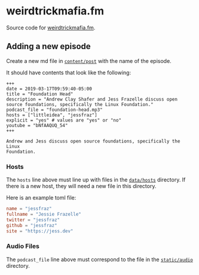 # weirdtrickmafia.fm

Source code for [weirdtrickmafia.fm](https://weirdtrickmafia.fm).

## Adding a new episode

Create a new md file in [`content/post`](content/post) with the name of the episode.

It should have contents that look like the following:

```
+++
date = 2019-03-17T09:59:40-05:00
title = "Foundation Head"
description = "Andrew Clay Shafer and Jess Frazelle discuss open source foundations, specifically the Linux Foundation."
podcast_file = "foundation-head.mp3"
hosts = ["littleidea", "jessfraz"]
explicit = "yes" # values are "yes" or "no"
youtube = "bNfAAQUQ_54"
+++

Andrew and Jess discuss open source foundations, specifically the Linux
Foundation.
```

### Hosts

The `hosts` line above must line up with files in the [`data/hosts`](data/hosts) directory.
If there is a new host, they will need a new file in this directory.

Here is an example toml file:

```toml
name = "jessfraz"
fullname = "Jessie Frazelle"
twitter = "jessfraz"
github = "jessfraz"
site = "https://jess.dev"
```

### Audio Files

The `podcast_file` line above must correspond to the file in the [`static/audio`](static/audio) directory.
